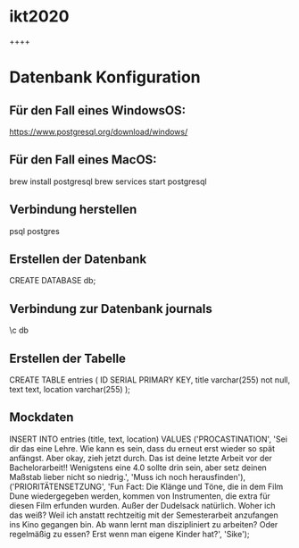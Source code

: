 # ikt2020

++++

# Datenbank Konfiguration

## Für den Fall eines WindowsOS:

https://www.postgresql.org/download/windows/

## Für den Fall eines MacOS:

brew install postgresql
brew services start postgresql

## Verbindung herstellen

psql postgres

## Erstellen der Datenbank

CREATE DATABASE db;

## Verbindung zur Datenbank journals

\c db

## Erstellen der Tabelle

CREATE TABLE entries (
ID SERIAL PRIMARY KEY,
title varchar(255) not null,
text text,
location varchar(255)
);

## Mockdaten

INSERT INTO entries (title, text, location)
VALUES ('PROCASTINATION', 'Sei dir das eine Lehre. Wie kann es sein, dass du erneut erst wieder so spät anfängst. Aber okay, zieh jetzt durch. Das ist deine letzte Arbeit vor der Bachelorarbeit!! Wenigstens eine 4.0 sollte drin sein, aber setz deinen Maßstab lieber nicht so niedrig.', 'Muss ich noch herausfinden'), ('PRIORITÄTENSETZUNG', 'Fun Fact: Die Klänge und Töne, die in dem Film Dune wiedergegeben werden, kommen von Instrumenten, die extra für diesen Film erfunden wurden. Außer der Dudelsack natürlich. Woher ich das weiß? Weil ich anstatt rechtzeitig mit der Semesterarbeit anzufangen ins Kino gegangen bin. Ab wann lernt man diszipliniert zu arbeiten? Oder regelmäßig zu essen? Erst wenn man eigene Kinder hat?', 'Sike');
